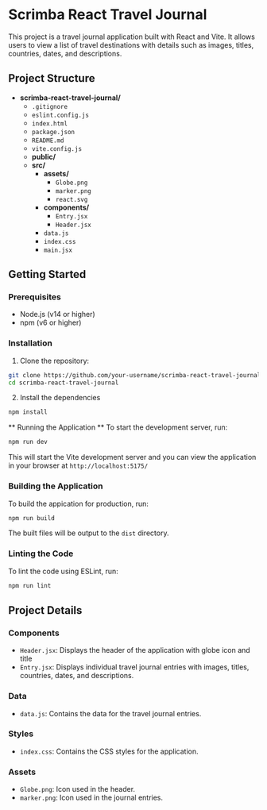 # Scrimba React Travel Journal

This project is a travel journal application built with React and Vite. It allows users to view a list of travel destinations with details such as images, titles, countries, dates, and descriptions.

## Project Structure
- **scrimba-react-travel-journal/**
  - `.gitignore`
  - `eslint.config.js`
  - `index.html`
  - `package.json`
  - `README.md`
  - `vite.config.js`
  - **public/**
  - **src/**
    - **assets/**
      - `Globe.png`
      - `marker.png`
      - `react.svg`
    - **components/**
      - `Entry.jsx`
      - `Header.jsx`
    - `data.js`
    - `index.css`
    - `main.jsx`


## Getting Started

### Prerequisites

- Node.js (v14 or higher)
- npm (v6 or higher)

### Installation

1. Clone the repository:

```sh
git clone https://github.com/your-username/scrimba-react-travel-journal.git
cd scrimba-react-travel-journal
```

2. Install the dependencies

```sh
npm install
```

** Running the Application **
To start the development server, run:

```sh
npm run dev
```

This will start the Vite development server and you can view the application in your browser at `http://localhost:5175/`

### Building the Application
To build the appication for production, run:

```sh
npm run build
```

The built files will be output to the `dist` directory.

### Linting the Code
To lint the code using ESLint, run:

```sh
npm run lint
```

## Project Details
### Components
- `Header.jsx`: Displays the header of the application with globe icon and title
- `Entry.jsx`: Displays individual travel journal entries with images, titles, countries, dates, and descriptions.

### Data
- `data.js`: Contains the data for the travel journal entries.

### Styles
- `index.css`: Contains the CSS styles for the application.

### Assets
- `Globe.png`: Icon used in the header. 
- `marker.png`: Icon used in the journal entries.
